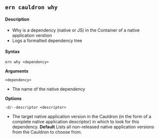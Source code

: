 ## `ern cauldron why`

#### Description

* Why is a dependency (native or JS) in the Container of a native application verstion
* Logs a formatted dependency tree

#### Syntax

`ern why <dependency>`

**Arguments**

`<dependency>`

* The name of the native dependency

**Options**  

`-d/--descriptor <descriptor>`

* The target native application version in the Cauldron (in the form of a complete native application descriptor) in which to look for this dependency.
**Default**  Lists all non-released native application versions from the Cauldron to choose from.